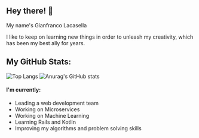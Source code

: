 
## Hey there! 👋
My name's Gianfranco Lacasella

I like to keep on learning new things in order to unleash my creativity, which has been my best ally for years.

## My GitHub Stats:
![Top Langs](https://github-readme-stats.vercel.app/api/top-langs/?username=glacasellaUANDES&layout=compact&theme=tokyonight)
![Anurag's GitHub stats](https://github-readme-stats.vercel.app/api?username=glacasellaUANDES&count_private=true&show_icons=true&theme=tokyonight)

#### I'm currently:
- Leading a web development team
- Working on Microservices
- Working on Machine Learning
- Learning Rails and Kotlin
- Improving my algorithms and problem solving skills
